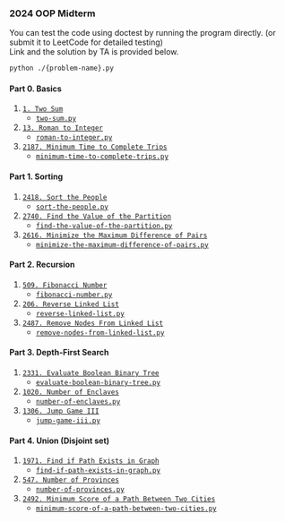 ### 2024 OOP Midterm

You can test the code using doctest by running the program directly. (or submit it to LeetCode for detailed testing)  
Link and the solution by TA is provided below.
```sh
python ./{problem-name}.py
```

#### Part 0. Basics
1. [`1. Two Sum`](https://leetcode.com/problems/two-sum/description/)
    - [`two-sum.py`](./two-sum.py)
2. [`13. Roman to Integer`](https://leetcode.com/problems/roman-to-integer/description/)
    - [`roman-to-integer.py`](./roman-to-integer.py)
3. [`2187. Minimum Time to Complete Trips`](https://leetcode.com/problems/minimum-time-to-complete-trips/description/)
    - [`minimum-time-to-complete-trips.py`](./minimum-time-to-complete-trips.py)

#### Part 1. Sorting
1. [`2418. Sort the People`](https://leetcode.com/problems/sort-the-people/description/)
    - [`sort-the-people.py`](./sort-the-people.py)
2. [`2740. Find the Value of the Partition`](https://leetcode.com/problems/find-the-value-of-the-partition/description/)
    - [`find-the-value-of-the-partition.py`](./find-the-value-of-the-partition.py)
3. [`2616. Minimize the Maximum Difference of Pairs`](https://leetcode.com/problems/minimize-the-maximum-difference-of-pairs/description/)
    - [`minimize-the-maximum-difference-of-pairs.py`](./minimize-the-maximum-difference-of-pairs.py)

#### Part 2. Recursion
1. [`509. Fibonacci Number`](https://leetcode.com/problems/fibonacci-number/description/)
    - [`fibonacci-number.py`](./fibonacci-number.py)
2. [`206. Reverse Linked List`](https://leetcode.com/problems/reverse-linked-list/description/)
    - [`reverse-linked-list.py`](./reverse-linked-list.py)
3. [`2487. Remove Nodes From Linked List`](https://leetcode.com/problems/remove-nodes-from-linked-list/description/)
    - [`remove-nodes-from-linked-list.py`](./remove-nodes-from-linked-list.py)

#### Part 3. Depth-First Search
1. [`2331. Evaluate Boolean Binary Tree`](https://leetcode.com/problems/evaluate-boolean-binary-tree/description/)
    - [`evaluate-boolean-binary-tree.py`](./evaluate-boolean-binary-tree.py)
2. [`1020. Number of Enclaves`](https://leetcode.com/problems/number-of-enclaves/description/)
    - [`number-of-enclaves.py`](./number-of-enclaves.py)
3. [`1306. Jump Game III`](https://leetcode.com/problems/jump-game-iii/description/)
    - [`jump-game-iii.py`](./jump-game-iii.py)

#### Part 4. Union (Disjoint set)
1. [`1971. Find if Path Exists in Graph`](https://leetcode.com/problems/find-if-path-exists-in-graph/description/)
    - [`find-if-path-exists-in-graph.py`](./find-if-path-exists-in-graph.py)
2. [`547. Number of Provinces`](https://leetcode.com/problems/number-of-provinces/description/)
    - [`number-of-provinces.py`](./number-of-provinces.py)
3. [`2492. Minimum Score of a Path Between Two Cities`](https://leetcode.com/problems/minimum-score-of-a-path-between-two-cities/description/)
    - [`minimum-score-of-a-path-between-two-cities.py`](./minimum-score-of-a-path-between-two-cities.py)
